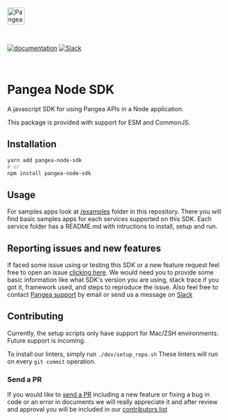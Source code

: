 <p>
  <br />
  <a href="https://pangea.cloud?utm_source=github&utm_medium=node-sdk" target="_blank" rel="noopener noreferrer">
    <img src="https://pangea-marketing.s3.us-west-2.amazonaws.com/pangea-color.svg" alt="Pangea Logo" height="40" />
  </a>
  <br />
</p>

<p>
<br />

[![documentation](https://img.shields.io/badge/documentation-pangea-blue?style=for-the-badge&labelColor=551B76)](https://pangea.cloud/docs/sdk/js/)
[![Slack](https://img.shields.io/badge/Slack-4A154B?style=for-the-badge&logo=slack&logoColor=white)](https://pangea.cloud/join-slack/)

<br />
</p>

# Pangea Node SDK

A javascript SDK for using Pangea APIs in a Node application.

This package is provided with support for ESM and CommonJS.

## Installation

```sh
yarn add pangea-node-sdk
# or
npm install pangea-node-sdk
```

## Usage

For samples apps look at [/examples](https://github.com/pangeacyber/pangea-javascript/tree/main/examples) folder in this repository. There you will find basic samples apps for each services supported on this SDK. Each service folder has a README.md with intructions to install, setup and run.

## Reporting issues and new features

If faced some issue using or testing this SDK or a new feature request feel free to open an issue [clicking here](https://github.com/pangeacyber/pangea-javascript/issues).
We would need you to provide some basic information like what SDK's version you are using, stack trace if you got it, framework used, and steps to reproduce the issue.
Also feel free to contact [Pangea support](mailto:support@pangea.cloud) by email or send us a message on [Slack](https://pangea.cloud/join-slack/)

## Contributing

Currently, the setup scripts only have support for Mac/ZSH environments.
Future support is incoming.

To install our linters, simply run `./dev/setup_repo.sh`
These linters will run on every `git commit` operation.

### Send a PR

If you would like to [send a PR](https://github.com/pangeacyber/pangea-javascript/pulls) including a new feature or fixing a bug in code or an error in documents we will really appreciate it and after review and approval you will be included in our [contributors list](./CONTRIBUTING.md)
